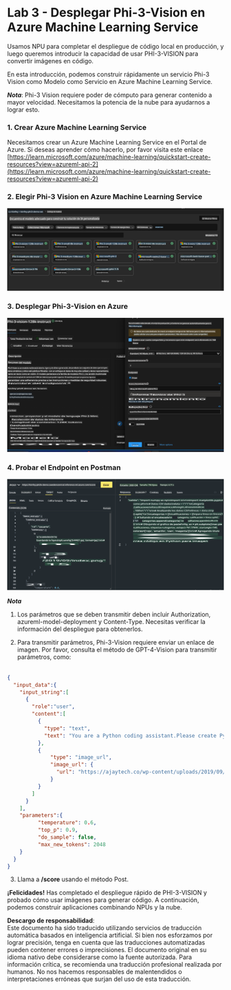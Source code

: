 # **Lab 3 - Desplegar Phi-3-Vision en Azure Machine Learning Service**

Usamos NPU para completar el despliegue de código local en producción, y luego queremos introducir la capacidad de usar PHI-3-VISION para convertir imágenes en código.

En esta introducción, podemos construir rápidamente un servicio Phi-3 Vision como Modelo como Servicio en Azure Machine Learning Service.

***Nota***: Phi-3 Vision requiere poder de cómputo para generar contenido a mayor velocidad. Necesitamos la potencia de la nube para ayudarnos a lograr esto.

### **1. Crear Azure Machine Learning Service**

Necesitamos crear un Azure Machine Learning Service en el Portal de Azure. Si deseas aprender cómo hacerlo, por favor visita este enlace [https://learn.microsoft.com/azure/machine-learning/quickstart-create-resources?view=azureml-api-2](https://learn.microsoft.com/azure/machine-learning/quickstart-create-resources?view=azureml-api-2)

### **2. Elegir Phi-3 Vision en Azure Machine Learning Service**

![Catálogo](../../../../../../../../../translated_images/vison_catalog.e04e9e5f2b6ff115fff30e793e54e617da07251c7b192e1a68e6b050917f45aa.es.png)

### **3. Desplegar Phi-3-Vision en Azure**

![Desplegar](../../../../../../../../../translated_images/vision_deploy.c0582d08b5d49675c643f3bedc04ae106957304f3cd4702406fa08bea80ba213.es.png)

### **4. Probar el Endpoint en Postman**

![Probar](../../../../../../../../../translated_images/vision_test.fb4ff33607077153c7b5dcf37648dc5a9cb550824aeba89963e6b270314fc554.es.png)

***Nota***

1. Los parámetros que se deben transmitir deben incluir Authorization, azureml-model-deployment y Content-Type. Necesitas verificar la información del despliegue para obtenerlos.

2. Para transmitir parámetros, Phi-3-Vision requiere enviar un enlace de imagen. Por favor, consulta el método de GPT-4-Vision para transmitir parámetros, como:

```json

{
  "input_data":{
    "input_string":[
      {
        "role":"user",
        "content":[ 
          {
            "type": "text",
            "text": "You are a Python coding assistant.Please create Python code for image "
          },
          {
              "type": "image_url",
              "image_url": {
                "url": "https://ajaytech.co/wp-content/uploads/2019/09/index.png"
              }
          }
        ]
      }
    ],
    "parameters":{
          "temperature": 0.6,
          "top_p": 0.9,
          "do_sample": false,
          "max_new_tokens": 2048
    }
  }
}

```

3. Llama a **/score** usando el método Post.

**¡Felicidades!** Has completado el despliegue rápido de PHI-3-VISION y probado cómo usar imágenes para generar código. A continuación, podemos construir aplicaciones combinando NPUs y la nube.

**Descargo de responsabilidad**:  
Este documento ha sido traducido utilizando servicios de traducción automática basados en inteligencia artificial. Si bien nos esforzamos por lograr precisión, tenga en cuenta que las traducciones automatizadas pueden contener errores o imprecisiones. El documento original en su idioma nativo debe considerarse como la fuente autorizada. Para información crítica, se recomienda una traducción profesional realizada por humanos. No nos hacemos responsables de malentendidos o interpretaciones erróneas que surjan del uso de esta traducción.